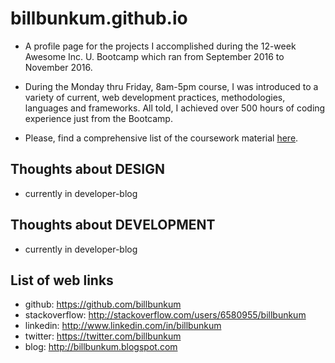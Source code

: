 # billbunkum.github.io
+ A profile page for the projects I accomplished during the 12-week Awesome Inc. U. Bootcamp which ran from September 2016 to November 2016.

+ During the Monday thru Friday, 8am-5pm course, I was introduced to a variety of current, web development practices, methodologies, languages and frameworks. All told, I achieved over 500 hours of coding experience just from the Bootcamp. 

+ Please, find a comprehensive list of the coursework material [here](site.projects-list).

## Thoughts about DESIGN
+ currently in developer-blog

## Thoughts about DEVELOPMENT
+ currently in developer-blog


## List of web links
+ github: https://github.com/billbunkum
+ stackoverflow: http://stackoverflow.com/users/6580955/billbunkum
+ linkedin: http://www.linkedin.com/in/billbunkum 
+ twitter: https://twitter.com/billbunkum 
+ blog: http://billbunkum.blogspot.com 